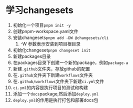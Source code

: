 # 学习changesets

1. 初始化一个项目`pnpm init -y`
2. 创建pnpm-workspace.yaml文件
3. 安装changesets`pnpm add -DW @changesets/cli`
   1. -W 参数表示安装到项目根目录
4. 初始化changeset`pnpm changeset init`
5. 新建packages目录
6. 在packages目录下创建一个新的package，例如`package-a`
7. 新建`.github`文件夹，存放github的配置
8. 在`.github`文件夹下新建`workflows`文件夹
9. 在`.github/workflows`文件夹下新建`ci.yml`文件
10. `ci.yml`的内容是执行项目的测试和构建
11. 添加一个`docs`package,然后添加`deploy.yml`
12. `deploy.yml`的作用是执行打包和部署docs包
